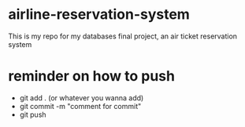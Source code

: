 # airline-reservation-system
This is my repo for my databases final project, an air ticket reservation system

# reminder on how to push
- git add . (or whatever you wanna add)
- git commit -m "comment for commit"
- git push
